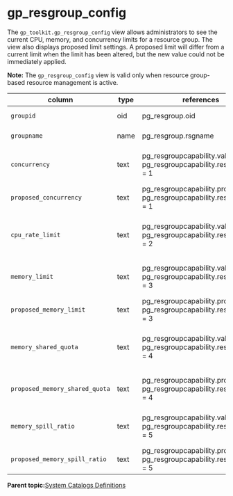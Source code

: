 # gp\_resgroup\_config 

The `gp_toolkit.gp_resgroup_config` view allows administrators to see the current CPU, memory, and concurrency limits for a resource group. The view also displays proposed limit settings. A proposed limit will differ from a current limit when the limit has been altered, but the new value could not be immediately applied.

**Note:** The `gp_resgroup_config` view is valid only when resource group-based resource management is active.

|column|type|references|description|
|------|----|----------|-----------|
|`groupid`|oid|pg\_resgroup.oid|The ID of the resource group.|
|`groupname`|name|pg\_resgroup.rsgname|The name of the resource group.|
|`concurrency`|text|pg\_resgroupcapability.value for pg\_resgroupcapability.reslimittype = 1|The concurrency \(`CONCURRENCY`\) value specified for the resource group.|
|`proposed_concurrency`|text|pg\_resgroupcapability.proposed for pg\_resgroupcapability.reslimittype = 1|The pending concurrency value for the resource group.|
|`cpu_rate_limit`|text|pg\_resgroupcapability.value for pg\_resgroupcapability.reslimittype = 2|The CPU limit \(`CPU_RATE_LIMIT`\) value specified for the resource group, or -1.|
|`memory_limit`|text|pg\_resgroupcapability.value for pg\_resgroupcapability.reslimittype = 3|The memory limit \(`MEMORY_LIMIT`\) value specified for the resource group.|
|`proposed_memory_limit`|text|pg\_resgroupcapability.proposed for pg\_resgroupcapability.reslimittype = 3|The pending memory limit value for the resource group.|
|`memory_shared_quota`|text|pg\_resgroupcapability.value for pg\_resgroupcapability.reslimittype = 4|The shared memory quota \(`MEMORY_SHARED_QUOTA`\) value specified for the resource group.|
|`proposed_memory_shared_quota`|text|pg\_resgroupcapability.proposed for pg\_resgroupcapability.reslimittype = 4|The pending shared memory quota value for the resource group.|
|`memory_spill_ratio`|text|pg\_resgroupcapability.value for pg\_resgroupcapability.reslimittype = 5|The memory spill ratio \(`MEMORY_SPILL_RATIO`\) value specified for the resource group.|
|`proposed_memory_spill_ratio`|text|pg\_resgroupcapability.proposed for pg\_resgroupcapability.reslimittype\> = 5|The pending memory spill ratio value for the resource group.|

**Parent topic:**[System Catalogs Definitions](../system_catalogs/catalog_ref-html.html)

